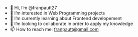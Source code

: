 - 👋 Hi, I’m @franpautt27
- 👀 I’m interested in Web Programming projects
- 🌱 I’m currently learning about Frontend developement
- 💞️ I’m looking to collaborate in order to apply my knowledge
- 📫 How to reach me: franpautt@gmail.com

<!---
franpautt27/franpautt27 is a ✨ special ✨ repository because its `README.md` (this file) appears on your GitHub profile.
You can click the Preview link to take a look at your changes.
--->
